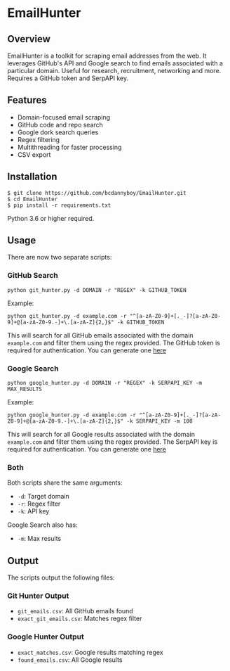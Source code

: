 # EmailHunter

## Overview

EmailHunter is a toolkit for scraping email addresses from the web. It leverages GitHub's API and Google search to find emails associated with a particular domain. Useful for research, recruitment, networking and more. Requires a GitHub token and SerpAPI key.

## Features

- Domain-focused email scraping
- GitHub code and repo search
- Google dork search queries
- Regex filtering
- Multithreading for faster processing
- CSV export

## Installation

```
$ git clone https://github.com/bcdannyboy/EmailHunter.git
$ cd EmailHunter
$ pip install -r requirements.txt
```

Python 3.6 or higher required.

## Usage

There are now two separate scripts:

### GitHub Search

`python git_hunter.py -d DOMAIN -r "REGEX" -k GITHUB_TOKEN`

Example:

`python git_hunter.py -d example.com -r "^[a-zA-Z0-9]+[._-]?[a-zA-Z0-9]+@[a-zA-Z0-9.-]+\.[a-zA-Z]{2,}$" -k GITHUB_TOKEN`

This will search for all GitHub emails associated with the domain `example.com` and filter them using the regex provided. The GitHub token is required for authentication. You can generate one [here](https://github.com/settings/tokens?type=beta)

### Google Search

`python google_hunter.py -d DOMAIN -r "REGEX" -k SERPAPI_KEY -m MAX_RESULTS`

Example:

`python google_hunter.py -d example.com -r "^[a-zA-Z0-9]+[._-]?[a-zA-Z0-9]+@[a-zA-Z0-9.-]+\.[a-zA-Z]{2,}$" -k SERPAPI_KEY -m 100`

This will search for all Google results associated with the domain `example.com` and filter them using the regex provided. The SerpAPI key is required for authentication. You can generate one [here](https://serpapi.com/)

### Both

Both scripts share the same arguments:

- `-d`: Target domain
- `-r`: Regex filter
- `-k`: API key

Google Search also has:

- `-m`: Max results

## Output

The scripts output the following files:

### Git Hunter Output

- `git_emails.csv`: All GitHub emails found
- `exact_git_emails.csv`: Matches regex filter

### Google Hunter Output

- `exact_matches.csv`: Google results matching regex
- `found_emails.csv`: All Google results